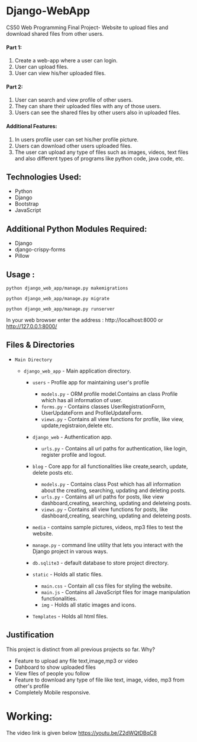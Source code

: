 # Django-WebApp       

CS50 Web Programming Final Project- Website to upload files and download shared files from other users.

<h4>Part 1:</h4>
<ol>
    <li>Create a web-app where a user can login.</li>
    <li>User can upload files.</li>
    <li>User can view his/her uploaded files.</li>
</ol>

<h4>Part 2:</h4>
<ol>
     <li>User can search and view profile of other users.</li>
     <li>They can share their uploaded files with any of those users.</li>
     <li>Users can see the shared files by other users also in uploaded files.</li>
</ol>

<h4>Additional Features:</h4>
<ol>
    <li>In users profile user can set his/her profile picture.</li>
    <li>Users can download other users uploaded files.</li>
    <li>The user can upload any type of files such as images, videos, text files and also different types of programs like python code, java code, etc.</li>
</ol>
    
<h2>Technologies Used:</h2>
<ul>
    <li>Python</li>
    <li>Django</li>
    <li>Bootstrap</li>
    <li>JavaScript</li>
</ul>
    
<h2>Additional Python Modules Required:</h2>
<ul>
    <li>Django</li>
    <li>django-crispy-forms</li>
    <li>Pillow</li>
</ul>
  

<h2>Usage :</h2>

    python django_web_app/manage.py makemigrations

    python django_web_app/manage.py migrate

    python django_web_app/manage.py runserver
    
   In your web browser enter the address : http://localhost:8000 or http://127.0.0.1:8000/
  
<h2> Files & Directories</h2>

- `Main Directory`

  - `django_web_app` - Main application directory.

    - `users` - Profile app for maintaining user's profile
      - `models.py` - ORM profile model.Contains an class Profile which has all information of user.
      - `forms.py` - Contains classes UserRegistrationForm, UserUpdateForm and ProfileUpdateForm.
      - `views.py` - Contains all view functions for profile, like view, update,registraion,delete etc.

    - `django_web` - Authentication app.
      - `urls.py` - Contains all url paths for authentication, like login, register profile and logout.
      
    - `blog` - Core app for all functionalities like create,search, update, delete posts etc.
      - `models.py` - Contains class Post which has all information about the creating, searching, updating and deleting posts.
      - `urls.py` - Contains all url paths for posts, like view dashboard,creating, searching, updating and deleteing posts.
      - `views.py` - Contains all view functions for posts, like dashboard,creating, searching, updating and deleteing posts.
       
     - `media` - contains sample pictures, videos, mp3 files to test the website.
     - `manage.py` - command line utility that lets you interact with the Django project in varous ways.
     - `db.sqlite3` - default database to store project directory.
    - `static` - Holds all static files.
      - `main.css` - Contain all css files for styling the website.
      - `main.js` - Contains all JavaScript files for image manipulation functionalities.
      - `img` - Holds all static images and icons.
    - `Templates` - Holds all html files.

<h2> Justification</h2>


This project is distinct from all previous projects so far. Why?
<ul>
    <li>Feature to upload any file text,image,mp3 or video</li>
    <li>Dahboard to show uploaded files</li>
    <li>View files of people you follow</li>
    <li>Feature to download any type of file like text, image, video, mp3 from other's profile</li>
    <li>Completely Mobile responsive.</li>
</ul>

# Working:
The video link is given below
https://youtu.be/Z2dWQtDBqC8



